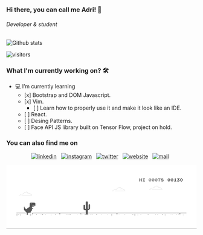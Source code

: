 ###  Hi there, you can call me Adri! 👋
###### *Developer & student*

![Github stats](https://github-readme-stats.vercel.app/api?username=anunezmartinez&show_icons=true&theme=radical)

![visitors](https://visitor-badge.laobi.icu/badge?page_id=anunezmartinez.visitor-badge)


### What I'm currently working on? 🛠
<ul>
  <li>💻 I’m currently learning
    <ul>
      <li> [x] Bootstrap and DOM Javascript.
      <li> [x] Vim.
        <ul>
          <li>
            [ ] Learn how to properly use it and make it look like an IDE.
           </li>
        </ul>
      <li> [ ] React.
      <li> [ ] Desing Patterns.
      <li> [ ] Face API JS library built on Tensor Flow, project on hold.
    </ul>
</ul>

### You can also find me on
<p align='center'>
<a href="https://www.linkedin.com/in/anunezmartinez/"><img src='https://cdn.jsdelivr.net/npm/simple-icons@3.0.1/icons/linkedin.svg' alt='linkedin' height='40'></a>&nbsp;&nbsp;
<a href="https://www.instagram.com/hyde_an/"><img src='https://cdn.jsdelivr.net/npm/tabler-icons@1.10.0/icons/brand-instagram.svg' alt='instagram' height='40'></a>&nbsp;&nbsp;
<a href="https://twitter.com/adrianmrnz"><img src='https://cdn.jsdelivr.net/npm/tabler-icons@1.10.0/icons/brand-twitter.svg' alt='twitter' height='40'></a>&nbsp;&nbsp;
<a href="https://anunezmartinez.com"><img src='https://cdn.jsdelivr.net/npm/tabler-icons@1.10.0/icons/link.svg' alt='website' height='40'></a>&nbsp;&nbsp;
<a href="mailto:adrian@anunezmartinez.com"><img src='https://cdn.jsdelivr.net/npm/tabler-icons@1.10.0/icons/mail.svg' alt='mail' height='40'></a>&nbsp;&nbsp;
</p>

![text](https://github.com/anunezmartinez/anunezmartinez/blob/master/banner.gif)
